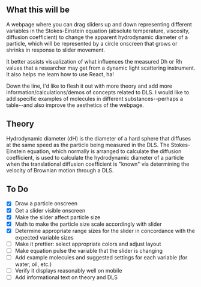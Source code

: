 ## What this will be
A webpage where you can drag sliders up and down representing different variables in the Stokes-Einstein equation (absolute temperature, viscosity, diffusion coefficient) to change the apparent hydrodynamic diameter of a particle, which will be represented by a circle onscreen that grows or shrinks in response to slider movement. 

It better assists visualization of what influences the measured Dh or Rh values that a researcher may get from a dynamic light scattering instrument. It also helps me learn how to use React, ha!

Down the line, I'd like to flesh it out with more theory and add more information/calculations/demos of concepts related to DLS. I would like to add specific examples of molecules in different substances--perhaps a table--and also improve the aesthetics of the webpage. 

## Theory
Hydrodynamic diameter (dH) is the diameter of a hard sphere that diffuses at the same speed as the particle being measured in the DLS. The Stokes-Einstein equation, which normally is arranged to calculate the diffusion coefficient, is used to calculate the hydrodynamic diameter of a particle when the translational diffusion coefficient is "known" via determining the velocity of Brownian motion through a DLS.

## To Do
- [x] Draw a particle onscreen
- [x] Get a slider visible onscreen
- [x] Make the slider affect particle size
- [x] Math to make the particle size scale accordingly with slider
- [x] Determine appropriate range sizes for the slider in concordance with the expected variable sizes
- [ ] Make it prettier: select appropriate colors and adjust layout
- [ ] Make equation pulse the variable that the slider is changing
- [ ] Add example molecules and suggested settings for each variable (for water, oil, etc.)
- [ ] Verify it displays reasonably well on mobile
- [ ] Add informational text on theory and DLS
